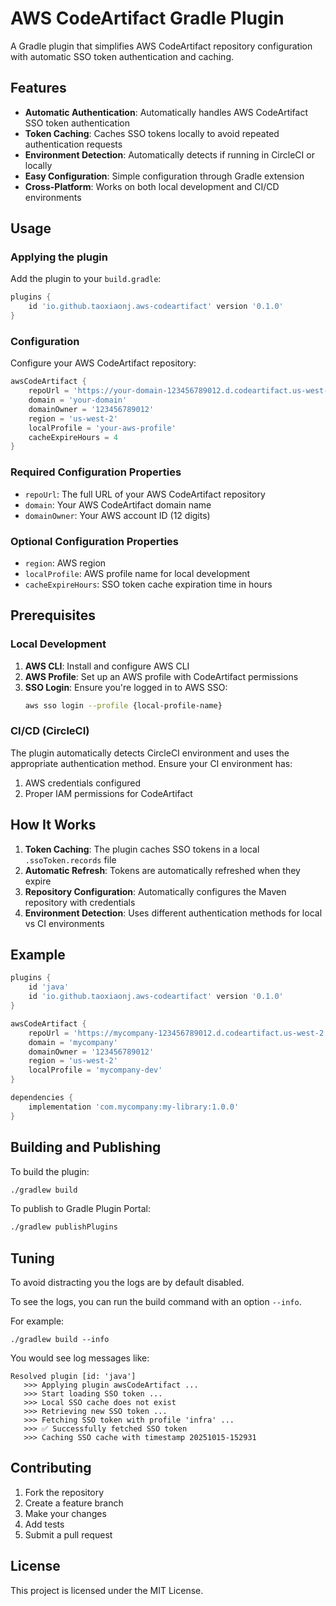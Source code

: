 # AWS CodeArtifact Gradle Plugin

A Gradle plugin that simplifies AWS CodeArtifact repository configuration with automatic SSO token authentication and caching.

## Features

- **Automatic Authentication**: Automatically handles AWS CodeArtifact SSO token authentication
- **Token Caching**: Caches SSO tokens locally to avoid repeated authentication requests
- **Environment Detection**: Automatically detects if running in CircleCI or locally
- **Easy Configuration**: Simple configuration through Gradle extension
- **Cross-Platform**: Works on both local development and CI/CD environments

## Usage

### Applying the plugin

Add the plugin to your `build.gradle`:

```gradle
plugins {
    id 'io.github.taoxiaonj.aws-codeartifact' version '0.1.0'
}
```

### Configuration

Configure your AWS CodeArtifact repository:

```gradle
awsCodeArtifact {
    repoUrl = 'https://your-domain-123456789012.d.codeartifact.us-west-2.amazonaws.com/maven/your-repo/'
    domain = 'your-domain'
    domainOwner = '123456789012'
    region = 'us-west-2'
    localProfile = 'your-aws-profile'
    cacheExpireHours = 4
}
```

### Required Configuration Properties

- `repoUrl`: The full URL of your AWS CodeArtifact repository
- `domain`: Your AWS CodeArtifact domain name
- `domainOwner`: Your AWS account ID (12 digits)

### Optional Configuration Properties

- `region`: AWS region
- `localProfile`: AWS profile name for local development
- `cacheExpireHours`: SSO token cache expiration time in hours

## Prerequisites

### Local Development

1. **AWS CLI**: Install and configure AWS CLI
2. **AWS Profile**: Set up an AWS profile with CodeArtifact permissions
3. **SSO Login**: Ensure you're logged in to AWS SSO:
   ```bash
   aws sso login --profile {local-profile-name}
   ```

### CI/CD (CircleCI)

The plugin automatically detects CircleCI environment and uses the appropriate authentication method. Ensure your CI environment has:

1. AWS credentials configured
2. Proper IAM permissions for CodeArtifact

## How It Works

1. **Token Caching**: The plugin caches SSO tokens in a local `.ssoToken.records` file
2. **Automatic Refresh**: Tokens are automatically refreshed when they expire
3. **Repository Configuration**: Automatically configures the Maven repository with credentials
4. **Environment Detection**: Uses different authentication methods for local vs CI environments

## Example

```gradle
plugins {
    id 'java'
    id 'io.github.taoxiaonj.aws-codeartifact' version '0.1.0'
}

awsCodeArtifact {
    repoUrl = 'https://mycompany-123456789012.d.codeartifact.us-west-2.amazonaws.com/maven/maven-central/'
    domain = 'mycompany'
    domainOwner = '123456789012'
    region = 'us-west-2'
    localProfile = 'mycompany-dev'
}

dependencies {
    implementation 'com.mycompany:my-library:1.0.0'
}
```

## Building and Publishing

To build the plugin:

```bash
./gradlew build
```

To publish to Gradle Plugin Portal:

```bash
./gradlew publishPlugins
```

## Tuning

To avoid distracting you the logs are by default disabled. 

To see the logs, you can run the build command with an option `--info`.

For example: 

```shell
./gradlew build --info
```

You would see log messages like:

```aiignore
Resolved plugin [id: 'java']
   >>> Applying plugin awsCodeArtifact ...
   >>> Start loading SSO token ...
   >>> Local SSO cache does not exist
   >>> Retrieving new SSO token ...
   >>> Fetching SSO token with profile 'infra' ...
   >>> ✅ Successfully fetched SSO token
   >>> Caching SSO cache with timestamp 20251015-152931
```


## Contributing

1. Fork the repository
2. Create a feature branch
3. Make your changes
4. Add tests
5. Submit a pull request

## License

This project is licensed under the MIT License.
